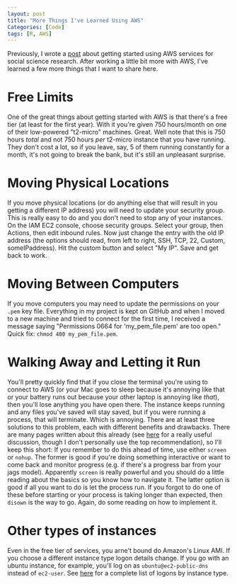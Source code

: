 ```yaml
---
layout: post
title: "More Things I've Learned Using AWS"
Categories: [Code]
tags: [R, AWS]
---
```

Previously, I wrote a [post](/Code/2017/04/18/cloud_computing/) about getting started using AWS services for social science research. After working a little bit more with AWS, I've learned a few more things that I want to share here.

# Free Limits
One of the great things about getting started with AWS is that there's a free tier (at least for the first year). With it you're given 750 hours/month on one of their low-powered "t2-micro" machines. Great. Well note that this is 750 hours *total* and not 750 hours *per* t2-micro instance that you have running. They don't cost a lot, so if you leave, say, 5 of them running constantly for a month, it's not going to break the bank, but it's still an unpleasant surprise.

# Moving Physical Locations
If you move physical locations (or do anything else that will result in you getting a different IP address) you will need to update your security group. This is really easy to do and you don't need to stop any of your instances. On the IAM EC2 console, choose security groups. Select your group, then Actions, then edit inbound rules. Now just change the entry with the old IP address (the options should read, from left to right, SSH, TCP, 22, Custom, someIPaddress). Hit the custom button and select "My IP". Save and get back to work.

# Moving Between Computers
If you move computers you may need to update the permissions on your `.pem` key file. Everything in my project is kept on GitHub and when I moved to a new machine and tried to connect for the first time, I received a message saying "Permissions 0664 for 'my_pem_file.pem' are too open." Quick fix: `chmod 400 my_pem_file.pem`.

# Walking Away and Letting it Run
You'll pretty quickly find that if you close the terminal you're using to connect to AWS (or your Mac goes to sleep because it's annoying like that or your battery runs out because your other laptop is annoying like *that*), then you'll lose anything you have open there. The instance keeps running and any files you've saved will stay saved, but if you were running a process, that will terminate. Which is annoying. There are at least three solutions to this problem, each with different benefits and drawbacks. There are many pages written about this already (see [here](https://askubuntu.com/questions/8653/how-to-keep-processes-running-after-ending-ssh-session) for a really useful discussion, though I don't personally use the top recommendation), so I'll keep this short: If you remember to do this ahead of time, use either `screen` or `nohup`. The former is good if you're doing something interactive or want to come back and monitor progress (e.g. if there's a progress bar from your jags model). Apparently `screen` is really powerful and you should do a little reading about the basics so you know how to navigate it. The latter option is good if all you want to do is let the process run. If you forgot to do one of these before starting or your process is taking longer than expected, then `disown` is the way to go. Again, do some reading on how to implement it.

# Other types of instances
Even in the free tier of services, you arne't bound do Amazon's Linux AMI. If you choose a different instance type logon details change. If you go with an ubuntu instance, for example, you'll log on as `ubuntu@ec2-public-dns` instead of `ec2-user`. See [here](http://docs.aws.amazon.com/AWSEC2/latest/UserGuide/TroubleshootingInstancesConnecting.html#TroubleshootingInstancesConnectingMindTerm) for a complete list of logons by instance type.
